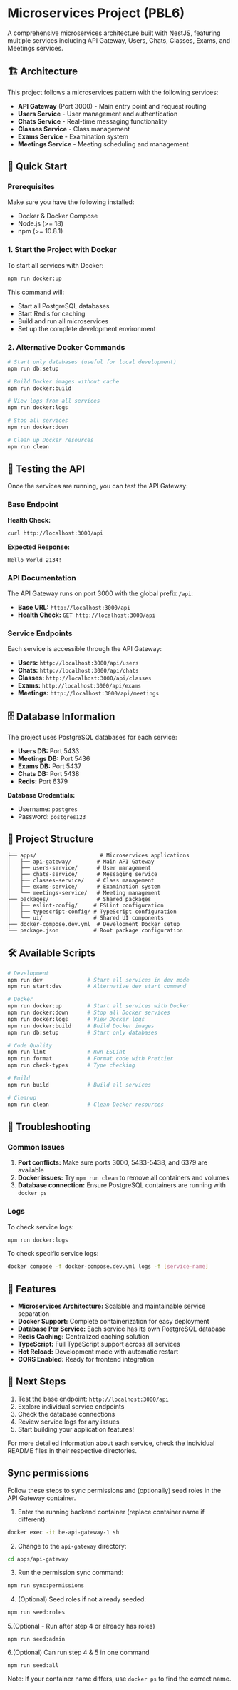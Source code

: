 # Microservices Project (PBL6)

A comprehensive microservices architecture built with NestJS, featuring multiple services including API Gateway, Users, Chats, Classes, Exams, and Meetings services.

## 🏗️ Architecture

This project follows a microservices pattern with the following services:

- **API Gateway** (Port 3000) - Main entry point and request routing
- **Users Service** - User management and authentication
- **Chats Service** - Real-time messaging functionality
- **Classes Service** - Class management
- **Exams Service** - Examination system
- **Meetings Service** - Meeting scheduling and management

## 🚀 Quick Start

### Prerequisites

Make sure you have the following installed:
- Docker & Docker Compose
- Node.js (>= 18)
- npm (>= 10.8.1)

### 1. Start the Project with Docker

To start all services with Docker:

```bash
npm run docker:up
```

This command will:
- Start all PostgreSQL databases
- Start Redis for caching
- Build and run all microservices
- Set up the complete development environment

### 2. Alternative Docker Commands

```bash
# Start only databases (useful for local development)
npm run db:setup

# Build Docker images without cache
npm run docker:build

# View logs from all services
npm run docker:logs

# Stop all services
npm run docker:down

# Clean up Docker resources
npm run clean
```

## 🧪 Testing the API

Once the services are running, you can test the API Gateway:

### Base Endpoint

**Health Check:**
```bash
curl http://localhost:3000/api
```

**Expected Response:**
```
Hello World 2134!
```

### API Documentation

The API Gateway runs on port 3000 with the global prefix `/api`:

- **Base URL:** `http://localhost:3000/api`
- **Health Check:** `GET http://localhost:3000/api`

### Service Endpoints

Each service is accessible through the API Gateway:

- **Users:** `http://localhost:3000/api/users`
- **Chats:** `http://localhost:3000/api/chats`
- **Classes:** `http://localhost:3000/api/classes`
- **Exams:** `http://localhost:3000/api/exams`
- **Meetings:** `http://localhost:3000/api/meetings`

## 🗄️ Database Information

The project uses PostgreSQL databases for each service:

- **Users DB:** Port 5433
- **Meetings DB:** Port 5436
- **Exams DB:** Port 5437
- **Chats DB:** Port 5438
- **Redis:** Port 6379

**Database Credentials:**
- Username: `postgres`
- Password: `postgres123`

## 📁 Project Structure

```
├── apps/                    # Microservices applications
│   ├── api-gateway/        # Main API Gateway
│   ├── users-service/      # User management
│   ├── chats-service/      # Messaging service
│   ├── classes-service/    # Class management
│   ├── exams-service/      # Examination system
│   └── meetings-service/   # Meeting management
├── packages/               # Shared packages
│   ├── eslint-config/     # ESLint configuration
│   ├── typescript-config/ # TypeScript configuration
│   └── ui/                # Shared UI components
├── docker-compose.dev.yml  # Development Docker setup
└── package.json           # Root package configuration
```

## 🛠️ Available Scripts

```bash
# Development
npm run dev              # Start all services in dev mode
npm run start:dev        # Alternative dev start command

# Docker
npm run docker:up        # Start all services with Docker
npm run docker:down      # Stop all Docker services
npm run docker:logs      # View Docker logs
npm run docker:build     # Build Docker images
npm run db:setup         # Start only databases

# Code Quality
npm run lint             # Run ESLint
npm run format           # Format code with Prettier
npm run check-types      # Type checking

# Build
npm run build            # Build all services

# Cleanup
npm run clean            # Clean Docker resources
```

## 🔧 Troubleshooting

### Common Issues

1. **Port conflicts:** Make sure ports 3000, 5433-5438, and 6379 are available
2. **Docker issues:** Try `npm run clean` to remove all containers and volumes
3. **Database connection:** Ensure PostgreSQL containers are running with `docker ps`

### Logs

To check service logs:
```bash
npm run docker:logs
```

To check specific service logs:
```bash
docker compose -f docker-compose.dev.yml logs -f [service-name]
```

## 🌟 Features

- **Microservices Architecture:** Scalable and maintainable service separation
- **Docker Support:** Complete containerization for easy deployment
- **Database Per Service:** Each service has its own PostgreSQL database
- **Redis Caching:** Centralized caching solution
- **TypeScript:** Full TypeScript support across all services
- **Hot Reload:** Development mode with automatic restart
- **CORS Enabled:** Ready for frontend integration

## 📝 Next Steps

1. Test the base endpoint: `http://localhost:3000/api`
2. Explore individual service endpoints
3. Check the database connections
4. Review service logs for any issues
5. Start building your application features!

For more detailed information about each service, check the individual README files in their respective directories.

## Sync permissions

Follow these steps to sync permissions and (optionally) seed roles in the API Gateway container.

1. Enter the running backend container (replace container name if different):

```bash
docker exec -it be-api-gateway-1 sh
```

2. Change to the `api-gateway` directory:

```bash
cd apps/api-gateway
```

3. Run the permission sync command:

```bash
npm run sync:permissions
```

4. (Optional) Seed roles if not already seeded:

```bash
npm run seed:roles
```

5.(Optional - Run after step 4 or already has roles)

```npm run seed:admin```

6.(Optional) Can run step 4 & 5 in one command

```npm run seed:all```

Note: If your container name differs, use `docker ps` to find the correct name.